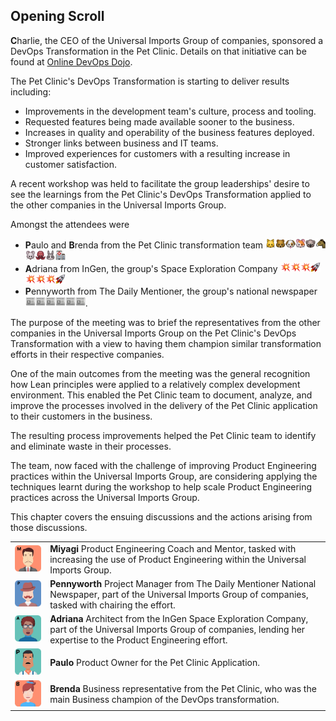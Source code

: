 ## Opening Scroll

**C**harlie, the CEO of the Universal Imports Group of companies, sponsored a DevOps Transformation in the Pet Clinic. Details on that initiative can be found at [Online DevOps Dojo](https://dxc-technology.github.io/about-devops-dojo/modules/).

The Pet Clinic's DevOps Transformation is starting to deliver results including:

* Improvements in the development team's culture, process and tooling.
* Requested features being made available sooner to the business.
* Increases in quality and operability of the business features deployed.
* Stronger links between business and IT teams.
* Improved experiences for customers with a resulting increase in customer satisfaction.

A recent workshop was held to facilitate the group leaderships' desire to see the learnings from the Pet Clinic's DevOps Transformation applied to the other companies in the Universal Imports Group.

Amongst the attendees were

* **P**aulo and **B**renda from the Pet Clinic transformation team ![](assets/cat.png)![](assets/bear.png)![](assets/dog.png)![](assets/hamster.png)![](assets/koala.png)![](assets/horse.png)![](assets/mouse.png)![](assets/octopus.png)![](assets/rabbit.png)![](assets/hospital.png)
* **A**driana from InGen, the group's Space Exploration Company ![](assets/boom.png)![](assets/boom.png)![](assets/boom.png)![](assets/rocket.png)![](assets/boom.png)![](assets/boom.png)![](assets/boom.png)![](assets/rocket.png)
* **P**ennyworth from The Daily Mentioner, the group's national newspaper ![](assets/newspaper.png)![](assets/newspaper.png)![](assets/newspaper.png)![](assets/newspaper.png)![](assets/newspaper.png)![](assets/newspaper.png).

The purpose of the meeting was to brief the representatives from the other companies in the Universal Imports Group on the Pet Clinic's DevOps Transformation with a view to having them champion similar transformation efforts in their respective companies.

One of the main outcomes from the meeting was the general recognition how Lean principles were applied to a relatively complex development environment. This enabled the Pet Clinic team to document, analyze, and improve the processes involved in the delivery of the Pet Clinic application to their customers in the business.

The resulting process improvements helped the Pet Clinic team to identify and eliminate waste in their processes.

The team, now faced with the challenge of improving Product Engineering practices within the Universal Imports Group, are considering applying the techniques learnt during the workshop to help scale Product Engineering practices across the Universal Imports Group.

This chapter covers the ensuing discussions and the actions arising from those discussions.

|   |   |
|---|---|
|![](assets/miyagi.png)| **Miyagi** Product Engineering Coach and Mentor, tasked with increasing the use of Product Engineering within the Universal Imports Group.|
|![](assets/pennyworth.png)| **Pennyworth**   Project Manager from The Daily Mentioner National Newspaper, part of the Universal Imports Group of companies, tasked with chairing the effort.|
|![](assets/adriana.png)| **Adriana**  Architect from the InGen Space Exploration Company, part of the Universal Imports Group of companies, lending her expertise to the Product Engineering effort.|
|![](assets/paulo.png)| **Paulo**  Product Owner for the Pet Clinic Application.|
|![](assets/brenda.png)| **Brenda**  Business representative from the Pet Clinic, who was the main Business champion of the DevOps transformation.|

